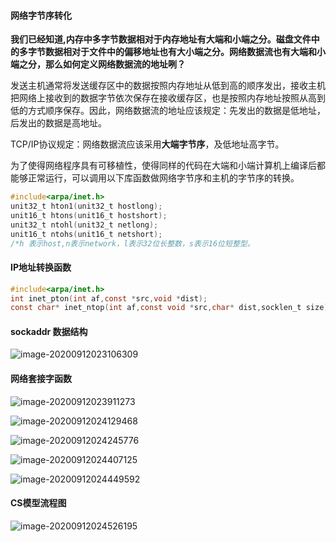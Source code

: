 #### 网络字节序转化

**我们已经知道,内存中多字节数据相对于内存地址有大端和小端之分。磁盘文件中的多字节数据相对于文件中的偏移地址也有大小端之分。网络数据流也有大端和小端之分，那么如何定义网络数据流的地址咧？**

发送主机通常将发送缓存区中的数据按照内存地址从低到高的顺序发出，接收主机把网络上接收到的数据字节依次保存在接收缓存区，也是按照内存地址按照从高到低的方式顺序保存。因此，网络数据流的地址应该规定：先发出的数据是低地址，后发出的数据是高地址。

TCP/IP协议规定：网络数据流应该采用**大端字节序**，及低地址高字节。

为了使得网络程序具有可移植性，使得同样的代码在大端和小端计算机上编译后都能够正常运行，可以调用以下库函数做网络字节序和主机的字节序的转换。

~~~c
#include<arpa/inet.h>
unit32_t hton1(unit32_t hostlong);
unit16_t htons(unit16_t hostshort);
unit32_t ntohl(unit32_t netlong);
unit16_t ntohs(unit16_t netshort);
/*h 表示host,n表示network，l表示32位长整数，s表示16位短整型。
~~~



#### IP地址转换函数

~~~c
#include<arpa/inet.h>
int inet_pton(int af,const *src,void *dist);
const char* inet_ntop(int af,const void *src,char* dist,socklen_t size);
~~~



#### sockaddr	数据结构

![image-20200912023106309](E:\github\C语言\image-20200912023106309.png)

#### 网络套接字函数

![image-20200912023911273](E:\github\C语言\image-20200912023911273.png)

![image-20200912024129468](E:\github\C语言\image-20200912024129468.png)

![image-20200912024245776](E:\github\C语言\image-20200912024245776.png)

![image-20200912024407125](E:\github\C语言\image-20200912024407125.png)

![image-20200912024449592](E:\github\C语言\image-20200912024449592.png)

#### CS模型流程图

![image-20200912024526195](E:\github\C语言\image-20200912024526195.png)


